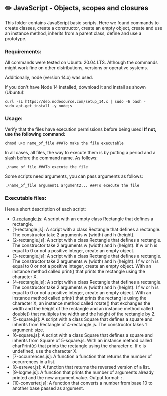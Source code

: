 ## :pencil2: JavaScript - Objects, scopes and closures
This folder contains JavaScript basic scripts. Here we found commands to create classes, create a constructor, create an empty object, create and use an instance method, inherits from a parent class, define and use a prototype.  

### Requirements:
All commands were tested on Ubuntu 20.04 LTS. Although the commands might work fine on other distributions, versions or operative systems.

Additionally, node (version 14.x) was used.

If you don't have Node 14 installed, download it and install as shown (Ubuntu):

    curl -sL https://deb.nodesource.com/setup_14.x | sudo -E bash -
    sudo apt-get install -y nodejs

### Usage:
Verify that the files have execution permissions before being used! **If not, use the following command:**

    chmod u+x name_of_file ###To make the file executable

In all cases, all files, the way to execute them is by putting a period and a slash before the command name. As follows:

    ./name_of_file ###To execute the file

Some scripts need arguments, you can pass arguments as follows:

    ./name_of_file argument1 argument2... ###To execute the file

### Executable files:

Here a short description of each script:
+ [0-rectangle.js](https://github.com/dmhenaopa/holbertonschool-higher_level_programming/blob/master/0x13-javascript_objects_scopes_closures/0-javascript_is_amazing.js): A script with an empty class Rectangle that defines a rectangle.
+ [1-rectangle.js]: A script with a class Rectangle that defines a rectangle. The constructor take 2 arguments w (width) and h (height).
+ [2-rectangle.js]: A script with a class Rectangle that defines a rectangle. The constructor take 2 arguments w (width) and h (height). If w or h is equal to 0 or not a positive integer, create an empty object.
+ [3-rectangle.js]: A script with a class Rectangle that defines a rectangle. The constructor take 2 arguments w (width) and h (height). I
f w or h is equal to 0 or not a positive integer, create an empty object. With an instance method called print() that prints the rectangle using the character X.
+ [4-rectangle.js]: A script with a class Rectangle that defines a rectangle. The constructor take 2 arguments w (width) and h (height). I
f w or h is equal to 0 or not a positive integer, create an empty object. With an instance method called print() that prints the rectang
le using the character X, an instance method called rotate() that exchanges the width and the height of the rectangle and an instance method called double() that multiples the width and the height of the rectangle by 2. 
+ [5-square.js]: A script with a class Square that defines a square and inherits from Rectangle of 4-rectangle.js. The constructor takes 1 argument: size.
+ [6-square.js]: A script with a class Square that defines a square and inherits from Square of 5-square.js. With an instance method called charPrint(c) that prints the rectangle using the character c. If c is undefined, use the character X.
+ [7-occurrences.js]: A function a function that returns the number of occurrences in a list.
+ [8-esrever.js]: A function that returns the reversed version of a list.
+ [9-logme.js]: A function that prints the number of arguments already printed and the new argument value. Output format: <number arguments already printed>: <current argument value>.
+ [10-converter.js]: A function that converts a number from base 10 to another base passed as argument. 
<!--stackedit_data:
eyJoaXN0b3J5IjpbMTYzNzY1MjU0N119
-->